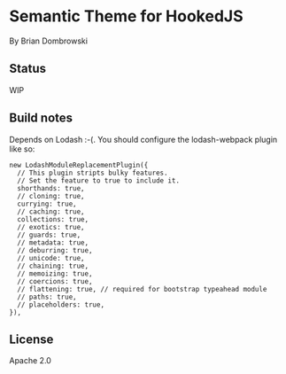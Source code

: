 # Semantic Theme for HookedJS

By Brian Dombrowski

## Status

WIP

## Build notes

Depends on Lodash :-(. You should configure the lodash-webpack plugin like so:

```
new LodashModuleReplacementPlugin({
  // This plugin stripts bulky features.
  // Set the feature to true to include it.
  shorthands: true,
  // cloning: true,
  currying: true,
  // caching: true,
  collections: true,
  // exotics: true,
  // guards: true,
  // metadata: true,
  // deburring: true,
  // unicode: true,
  // chaining: true,
  // memoizing: true,
  // coercions: true,
  // flattening: true, // required for bootstrap typeahead module
  // paths: true,
  // placeholders: true,
}),
```

## License

Apache 2.0
